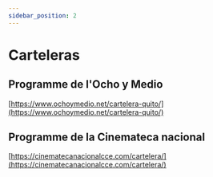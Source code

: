 ```yaml
---
sidebar_position: 2
---
```


# Carteleras

## Programme de l'Ocho y Medio

[https://www.ochoymedio.net/cartelera-quito/](https://www.ochoymedio.net/cartelera-quito/)   

## Programme de la Cinemateca nacional
[https://cinematecanacionalcce.com/cartelera/](https://cinematecanacionalcce.com/cartelera/) 